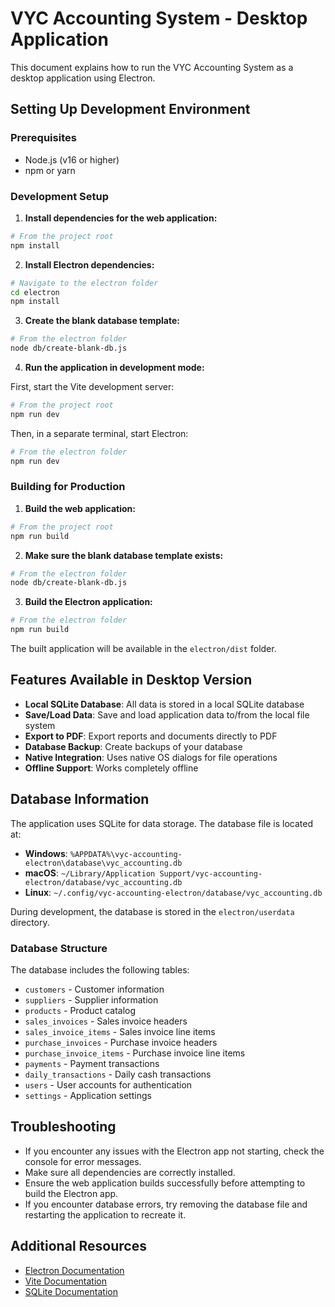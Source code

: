 
# VYC Accounting System - Desktop Application

This document explains how to run the VYC Accounting System as a desktop application using Electron.

## Setting Up Development Environment

### Prerequisites

- Node.js (v16 or higher)
- npm or yarn

### Development Setup

1. **Install dependencies for the web application:**

```bash
# From the project root
npm install
```

2. **Install Electron dependencies:**

```bash
# Navigate to the electron folder
cd electron
npm install
```

3. **Create the blank database template:**

```bash
# From the electron folder
node db/create-blank-db.js
```

4. **Run the application in development mode:**

First, start the Vite development server:

```bash
# From the project root
npm run dev
```

Then, in a separate terminal, start Electron:

```bash
# From the electron folder
npm run dev
```

### Building for Production

1. **Build the web application:**

```bash
# From the project root
npm run build
```

2. **Make sure the blank database template exists:**

```bash
# From the electron folder
node db/create-blank-db.js
```

3. **Build the Electron application:**

```bash
# From the electron folder
npm run build
```

The built application will be available in the `electron/dist` folder.

## Features Available in Desktop Version

- **Local SQLite Database**: All data is stored in a local SQLite database
- **Save/Load Data**: Save and load application data to/from the local file system
- **Export to PDF**: Export reports and documents directly to PDF
- **Database Backup**: Create backups of your database
- **Native Integration**: Uses native OS dialogs for file operations
- **Offline Support**: Works completely offline

## Database Information

The application uses SQLite for data storage. The database file is located at:

- **Windows**: `%APPDATA%\vyc-accounting-electron\database\vyc_accounting.db`
- **macOS**: `~/Library/Application Support/vyc-accounting-electron/database/vyc_accounting.db`
- **Linux**: `~/.config/vyc-accounting-electron/database/vyc_accounting.db`

During development, the database is stored in the `electron/userdata` directory.

### Database Structure

The database includes the following tables:

- `customers` - Customer information
- `suppliers` - Supplier information
- `products` - Product catalog
- `sales_invoices` - Sales invoice headers
- `sales_invoice_items` - Sales invoice line items
- `purchase_invoices` - Purchase invoice headers
- `purchase_invoice_items` - Purchase invoice line items
- `payments` - Payment transactions
- `daily_transactions` - Daily cash transactions
- `users` - User accounts for authentication
- `settings` - Application settings

## Troubleshooting

- If you encounter any issues with the Electron app not starting, check the console for error messages.
- Make sure all dependencies are correctly installed.
- Ensure the web application builds successfully before attempting to build the Electron app.
- If you encounter database errors, try removing the database file and restarting the application to recreate it.

## Additional Resources

- [Electron Documentation](https://www.electronjs.org/docs)
- [Vite Documentation](https://vitejs.dev/guide/)
- [SQLite Documentation](https://www.sqlite.org/docs.html)
